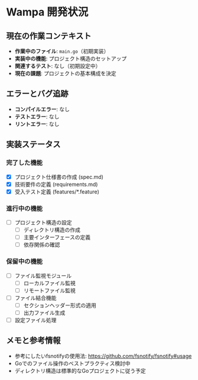 # Wampa 開発状況

## 現在の作業コンテキスト
- **作業中のファイル**: `main.go`（初期実装）
- **実装中の機能**: プロジェクト構造のセットアップ
- **関連するテスト**: なし（初期設定中）
- **現在の課題**: プロジェクトの基本構成を決定

## エラーとバグ追跡
- **コンパイルエラー**: なし
- **テストエラー**: なし
- **リントエラー**: なし

## 実装ステータス
### 完了した機能
- [x] プロジェクト仕様書の作成 (spec.md)
- [x] 技術要件の定義 (requirements.md)
- [x] 受入テスト定義 (features/*.feature)

### 進行中の機能
- [ ] プロジェクト構造の設定
  - [ ] ディレクトリ構造の作成
  - [ ] 主要インターフェースの定義
  - [ ] 依存関係の確認

### 保留中の機能
- [ ] ファイル監視モジュール
  - [ ] ローカルファイル監視
  - [ ] リモートファイル監視
- [ ] ファイル結合機能
  - [ ] セクションヘッダー形式の適用
  - [ ] 出力ファイル生成
- [ ] 設定ファイル処理

## メモと参考情報
- 参考にしたいfsnotifyの使用法: https://github.com/fsnotify/fsnotify#usage
- Goでのファイル操作のベストプラクティス検討中
- ディレクトリ構造は標準的なGoプロジェクトに従う予定